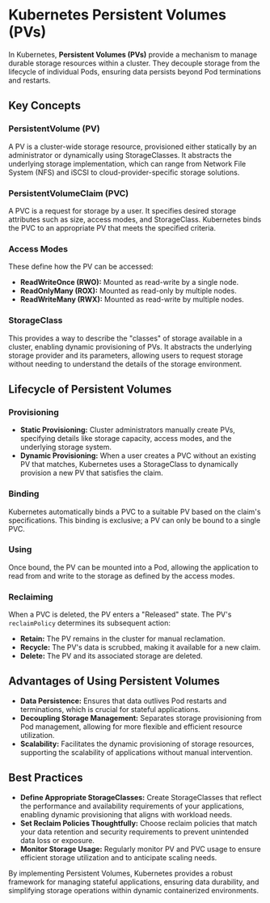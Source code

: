 # Kubernetes Persistent Volumes (PVs)

In Kubernetes, **Persistent Volumes (PVs)** provide a mechanism to manage durable storage resources within a cluster. They decouple storage from the lifecycle of individual Pods, ensuring data persists beyond Pod terminations and restarts.

## Key Concepts

### PersistentVolume (PV)
A PV is a cluster-wide storage resource, provisioned either statically by an administrator or dynamically using StorageClasses. It abstracts the underlying storage implementation, which can range from Network File System (NFS) and iSCSI to cloud-provider-specific storage solutions.

### PersistentVolumeClaim (PVC)
A PVC is a request for storage by a user. It specifies desired storage attributes such as size, access modes, and StorageClass. Kubernetes binds the PVC to an appropriate PV that meets the specified criteria.

### Access Modes
These define how the PV can be accessed:

- **ReadWriteOnce (RWO):** Mounted as read-write by a single node.
- **ReadOnlyMany (ROX):** Mounted as read-only by multiple nodes.
- **ReadWriteMany (RWX):** Mounted as read-write by multiple nodes.

### StorageClass
This provides a way to describe the "classes" of storage available in a cluster, enabling dynamic provisioning of PVs. It abstracts the underlying storage provider and its parameters, allowing users to request storage without needing to understand the details of the storage environment.

## Lifecycle of Persistent Volumes

### Provisioning

- **Static Provisioning:** Cluster administrators manually create PVs, specifying details like storage capacity, access modes, and the underlying storage system.
- **Dynamic Provisioning:** When a user creates a PVC without an existing PV that matches, Kubernetes uses a StorageClass to dynamically provision a new PV that satisfies the claim.

### Binding
Kubernetes automatically binds a PVC to a suitable PV based on the claim's specifications. This binding is exclusive; a PV can only be bound to a single PVC.

### Using
Once bound, the PV can be mounted into a Pod, allowing the application to read from and write to the storage as defined by the access modes.

### Reclaiming
When a PVC is deleted, the PV enters a "Released" state. The PV's `reclaimPolicy` determines its subsequent action:

- **Retain:** The PV remains in the cluster for manual reclamation.
- **Recycle:** The PV's data is scrubbed, making it available for a new claim.
- **Delete:** The PV and its associated storage are deleted.

## Advantages of Using Persistent Volumes

- **Data Persistence:** Ensures that data outlives Pod restarts and terminations, which is crucial for stateful applications.
- **Decoupling Storage Management:** Separates storage provisioning from Pod management, allowing for more flexible and efficient resource utilization.
- **Scalability:** Facilitates the dynamic provisioning of storage resources, supporting the scalability of applications without manual intervention.

## Best Practices

- **Define Appropriate StorageClasses:** Create StorageClasses that reflect the performance and availability requirements of your applications, enabling dynamic provisioning that aligns with workload needs.
- **Set Reclaim Policies Thoughtfully:** Choose reclaim policies that match your data retention and security requirements to prevent unintended data loss or exposure.
- **Monitor Storage Usage:** Regularly monitor PV and PVC usage to ensure efficient storage utilization and to anticipate scaling needs.

By implementing Persistent Volumes, Kubernetes provides a robust framework for managing stateful applications, ensuring data durability, and simplifying storage operations within dynamic containerized environments.
